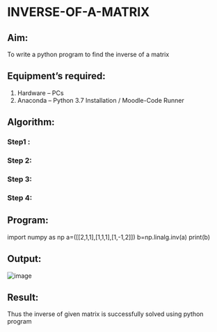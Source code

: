 # INVERSE-OF-A-MATRIX
## Aim:
To write a python program to find the inverse of a matrix
## Equipment’s required:
1. 	Hardware – PCs
2. 	Anaconda – Python 3.7 Installation / Moodle-Code Runner
## Algorithm:
### Step1 : 
### Step 2: 
### Step 3: 
### Step 4: 

## Program:
import numpy as np
a=([[2,1,1],[1,1,1],[1,-1,2]]) 
b=np.linalg.inv(a)
print(b)

## Output:
![image](https://github.com/user-attachments/assets/01d47263-ba32-48ab-925b-ca0ffc477ce0)

## Result:
Thus the inverse of given matrix is successfully solved using python program

